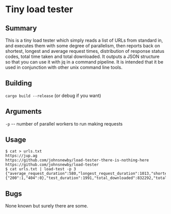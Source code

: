 # Tiny load tester

## Summary

This is a tiny load tester which simply reads a list of URLs from standard in, and executes them with some degree of parallelism, then reports back on shortest, longest and average request times, distribution of response status codes, total time taken and total downloaded. It outputs a JSON structure so that you can use it with jq in a command pipeline. It is intended that it be used in conjunction with other unix command line tools. 

## Building

`cargo build --release` (or debug if you want)

## Arguments

`-p` -- number of parallel workers to run making requests


## Usage

```
$ cat > urls.txt
https://jup.ag
https://github.com/johnsnewby/load-tester-there-is-nothing-here
https://github.com/johnsnewby/load-tester
$ cat urls.txt | load-test -p 3
{"average_request_duration":580,"longest_request_duration":1013,"shortest_request_duration":130,"status_codes":{"200":1,"404":0},"test_duration":1991,"total_downloaded":832292,"total_requests":3}
```

## Bugs

None known but surely there are some.
